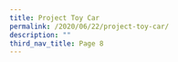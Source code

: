 ```yaml
---
title: Project Toy Car
permalink: /2020/06/22/project-toy-car/
description: ""
third_nav_title: Page 8
---
```

